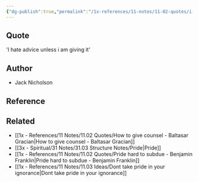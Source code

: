 ```yaml
---
{"dg-publish":true,"permalink":"/1x-references/11-notes/11-02-quotes/i-hate-advice-unless-i-am-giving-it-jack-nicholson/","title":"I hate advice unless i am giving it - Jack Nicholson","dgShowBacklinks":false}
---
```



## Quote
'I hate advice unless i am giving it' 

## Author
- Jack Nicholson

## Reference


## Related
- [[1x - References/11 Notes/11.02 Quotes/How to give counsel - Baltasar Gracian\|How to give counsel - Baltasar Gracian]]
- [[3x - Spiritual/31 Notes/31.03 Structure Notes/Pride\|Pride]]
- [[1x - References/11 Notes/11.02 Quotes/Pride hard to subdue - Benjamin Franklin\|Pride hard to subdue - Benjamin Franklin]]
- [[1x - References/11 Notes/11.03 Ideas/Dont take pride in your ignorance\|Dont take pride in your ignorance]]
